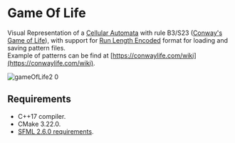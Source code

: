 # Game Of Life
Visual Representation of a [Cellular Automata](https://en.wikipedia.org/wiki/Cellular_automaton) with rule B3/S23 ([Conway's Game of Life](https://en.wikipedia.org/wiki/Conway%27s_Game_of_Life)), with support for
[Run Length Encoded](https://conwaylife.com/wiki/Run_Length_Encoded) format for loading and saving pattern files.\
Example of patterns can be find at [https://conwaylife.com/wiki](https://conwaylife.com/wiki).

![gameOfLife2 0](https://github.com/alejandrofsevilla/game-of-life/assets/110661590/b650f6af-1aa7-45b8-b20a-3e18f63c934b)
## Requirements
* C++17 compiler.
* CMake 3.22.0.
* [SFML 2.6.0 requirements](https://www.sfml-dev.org/tutorials/2.6/start-cmake.php#requirements).

